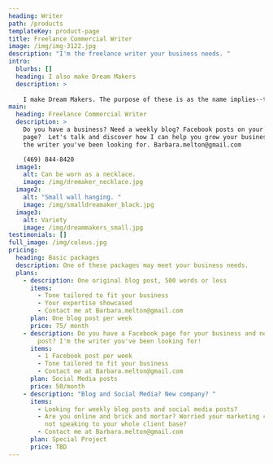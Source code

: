 ```yaml
---
heading: Writer
path: /products
templateKey: product-page
title: Freelance Commercial Writer
image: /img/img-3122.jpg
description: "I'm the freelance writer your business needs. "
intro:
  blurbs: []
  heading: I also make Dream Makers
  description: >
    
    I make Dream Makers. The purpose of these is as the name implies--to offer spiritual aid in making your dreams come true. I make each one, weaving a special prayer into it. I trust the Divine Source to match prayer/Dream Maker to person. I am also happy to make one for a loved one with your special prayer for them woven in. You can reach me at barbara.melton@gmail.com
main:
  heading: Freelance Commercial Writer
  description: >
    Do you have a business? Need a weekly blog? Facebook posts on your business
    page?  Let's talk and discover how I can help you grow your business. I'm
    the writer you've been looking for. Barbara.melton@gmail.com

    (469) 844-8420
  image1:
    alt: Can be worn as a necklace.
    image: /img/dremaker_necklace.jpg
  image2:
    alt: "Small wall hanging. "
    image: /img/smalldreamaker_black.jpg
  image3:
    alt: Variety
    image: /img/dreammakers_small.jpg
testimonials: []
full_image: /img/coleus.jpg
pricing:
  heading: Basic packages
  description: One of these packages may meet your business needs.
  plans:
    - description: One original blog post, 500 words or less
      items:
        - Tone tailored to fit your business
        - Your expertise showcased
        - Contact me at Barbara.melton@gmail.com
      plan: One blog post per week
      price: 75/ month
    - description: Do you have a Facebook page for your business and need a weekly
        post? I'm the writer you've been looking for!
      items:
        - 1 Facebook post per week
        - Tone tailored to fit your business
        - Contact me at Barbara.melton@gmail.com
      plan: Social Media posts
      price: 50/month
    - description: "Blog and Social Media? New company? "
      items:
        - Looking for weekly blog posts and social media posts?
        - Are you online and brick and mortar? Worried your marketing copy is
          not speaking to your whole client base?
        - Contact me at Barbara.melton@gmail.com
      plan: Special Project
      price: TBD
---
```

